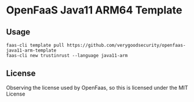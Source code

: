 # OpenFaaS Java11 ARM64 Template

## Usage

```shell
faas-cli template pull https://github.com/verygoodsecurity/openfaas-java11-arm-template
faas-cli new trustinrust --language java11-arm
```

## License

Observing the license used by OpenFaas, so this is licensed under the MIT License
